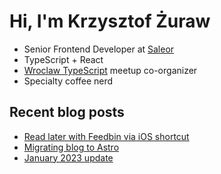 




# Hi, I'm Krzysztof Żuraw

- Senior Frontend Developer at [Saleor](hhttps://saleor.io/)
- TypeScript + React
- [Wroclaw TypeScript](https://www.meetup.com/WrocTypeScript/) meetup co-organizer
- Specialty coffee nerd

## Recent blog posts

<!-- FEED-START -->
- [Read later with Feedbin via iOS shortcut](https://krzysztofzuraw.com/blog/2023/read-later-with-feedbin-via-ios-shortcut/)
- [Migrating blog to Astro](https://krzysztofzuraw.com/blog/2023/migrating-blog-to-astro/)
- [January 2023 update](https://krzysztofzuraw.com/blog/2023/january-2023-update/)
<!-- FEED-END -->




